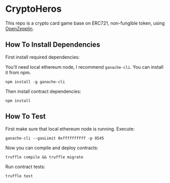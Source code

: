 # CryptoHeros

This repo is a crypto card game base on ERC721, non-fungible token, using [OpenZepplin](https://github.com/OpenZeppelin/openzeppelin-solidity).

## How To Install Dependencies

First install required dependencies:  
  
You'll need local ethereum node, I recommend `ganache-cli`. You can install it from npm.

```
npm install -g ganache-cli
```

Then install contract dependencies:  

```
npm install
```

## How To Test

First make sure that local ethereum node is running. Execute:

```
ganache-cli --gasLimit 0xffffffffff -p 8545
```

Now you can compile and deploy contracts:

```
truffle compile && truffle migrate
```

Run contract tests:

```
truffle test
```
